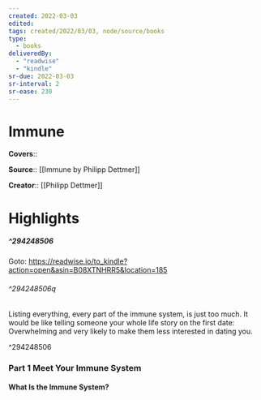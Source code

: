 ```yaml
---
created: 2022-03-03
edited:
tags: created/2022/03/03, node/source/books
type: 
  - books
deliveredBy: 
  - "readwise"
  - "kindle"
sr-due: 2022-03-03
sr-interval: 2
sr-ease: 230
---
```

# Immune

**Covers**:: 

**Source**:: [[Immune by Philipp Dettmer]]

**Creator**:: [[Philipp Dettmer]]

# Highlights
##### ^294248506


Goto: https://readwise.io/to_kindle?action=open&asin=B08XTNHRR5&location=185  

###### ^294248506q

Listing everything, every part of the immune system, is just too much. It would be like telling someone your whole life story on the first date: Overwhelming and very likely to make them less interested in dating you. 

^294248506

### Part 1 Meet Your Immune System
#### What Is the Immune System?
